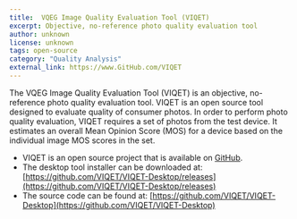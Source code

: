```yaml
---
title:  VQEG Image Quality Evaluation Tool (VIQET)
excerpt: Objective, no-reference photo quality evaluation tool
author: unknown
license: unknown
tags: open-source
category: "Quality Analysis"
external_link: https://www.GitHub.com/VIQET
---
```


The VQEG Image Quality Evaluation Tool (VIQET) is an objective, no-reference photo quality evaluation tool. VIQET is an open source tool designed to evaluate quality of consumer photos. In order to perform photo quality evaluation, VIQET requires a set of photos from the test device. It estimates an overall Mean Opinion Score (MOS) for a device based on the individual image MOS scores in the set.

* VIQET is an open source project that is available on [GitHub](https://www.GitHub.com/VIQET). 
* The desktop tool installer can be downloaded at:  [https://github.com/VIQET/VIQET-Desktop/releases](https://github.com/VIQET/VIQET-Desktop/releases)
* The source code can be found at:  [https://github.com/VIQET/VIQET-Desktop](https://github.com/VIQET/VIQET-Desktop)
